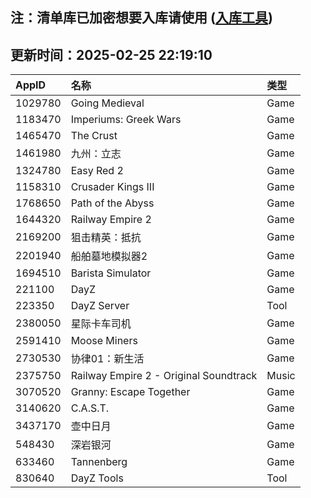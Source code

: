## 注：清单库已加密想要入库请使用 ([入库工具](https://github.com/BlankTMing/ManifestAutoUpdate/releases))

## 更新时间：2025-02-25 22:19:10
| AppID | 名称 | 类型  |
| :-------------------- | :----------------------------- | :----------- |
| 1029780 | Going Medieval| Game |
| 1183470 | Imperiums: Greek Wars| Game |
| 1465470 | The Crust| Game |
| 1461980 | 九州：立志| Game |
| 1324780 | Easy Red 2| Game |
| 1158310 | Crusader Kings III| Game |
| 1768650 | Path of the Abyss| Game |
| 1644320 | Railway Empire 2| Game |
| 2169200 | 狙击精英：抵抗| Game |
| 2201940 | 船舶墓地模拟器2| Game |
| 1694510 | Barista Simulator| Game |
| 221100 | DayZ| Game |
| 223350 | DayZ Server| Tool |
| 2380050 | 星际卡车司机| Game |
| 2591410 | Moose Miners| Game |
| 2730530 | 协律01：新生活| Game |
| 2375750 | Railway Empire 2 - Original Soundtrack| Music |
| 3070520 | Granny: Escape Together| Game |
| 3140620 | C.A.S.T.| Game |
| 3437170 | 壶中日月| Game |
| 548430 | 深岩银河| Game |
| 633460 | Tannenberg| Game |
| 830640 | DayZ Tools| Tool |
